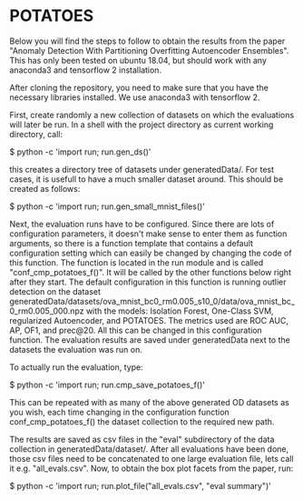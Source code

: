 # POTATOES
Below you will find the steps to follow to obtain the results from the paper
"Anomaly Detection With Partitioning Overfitting Autoencoder Ensembles". This
has only been tested on ubuntu 18.04, but should work with any anaconda3 and
tensorflow 2 installation.

After cloning the repository, you need to make sure that you have the necessary
libraries installed. We use anaconda3 with tensorflow 2.

First, create randomly a new collection of datasets on which the evaluations
will later be run. In a shell with the project directory as current working
directory, call:

$ python -c 'import run; run.gen_ds()'

this creates a directory tree of datasets under generatedData/.
For test cases, it is usefull to have a much smaller dataset around. This
should be created as follows:

$ python -c 'import run; run.gen_small_mnist_files()'

Next, the evaluation runs have to be configured. Since there are lots of
configuration parameters, it doesn't make sense to enter them as function
arguments, so there is a function template that contains a default
configuration setting which can easily be changed by changing the code of this
function. The function is located in the run module and is called
"conf_cmp_potatoes_f()". It will be called by the other functions below right
after they start.
The default configuration in this function is running outlier detection on the
dataset
generatedData/datasets/ova_mnist_bc0_rm0.005_s10_0/data/ova_mnist_bc_0_rm0.005_000.npz
with the models: Isolation Forest, One-Class SVM, regularized Autoencoder, and
POTATOES. The metrics used are ROC AUC, AP, OF1, and prec@20. All this can be
changed in this configuration function. The evaluation results are saved under
generatedData next to the datasets the evaluation was run on.

To actually run the evaluation, type:

$ python -c 'import run; run.cmp_save_potatoes_f()'

This can be repeated with as many of the above generated OD datasets as you
wish, each time changing in the configuration function conf_cmp_potatoes_f()
the dataset collection to the required new path.

The results are saved as csv files in the "eval" subdirectory of the data
collection in generatedData/dataset/. After all evaluations have been done,
those csv files need to be concatenated to one large evaluation file, lets call
it e.g. "all_evals.csv". Now, to obtain the box plot facets from the paper,
run:

$ python -c 'import run; run.plot_file("all_evals.csv", "eval summary")'


